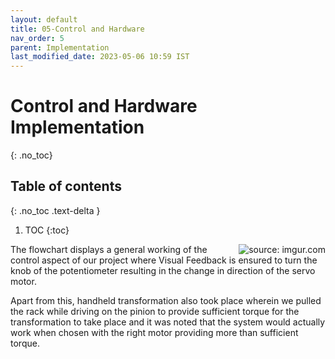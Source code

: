 ```yaml
---
layout: default
title: 05-Control and Hardware
nav_order: 5
parent: Implementation
last_modified_date: 2023-05-06 10:59 IST 
---
```


# Control and Hardware Implementation
{: .no_toc}

## Table of contents
{: .no_toc .text-delta }

1. TOC
{:toc}


<a href="https://imgur.com/igDuUow"><img align=right src="https://i.imgur.com/igDuUow.png" title="source: imgur.com" /></a>

The flowchart displays a general working of the control aspect of our project where Visual Feedback is ensured to turn the knob of the potentiometer resulting in the change in direction of the servo motor. 

Apart from this, handheld transformation also took place wherein we pulled the rack while driving on the pinion to provide sufficient torque for the transformation to take place and it was noted that the system would actually work when chosen with the right motor providing more than sufficient torque.

